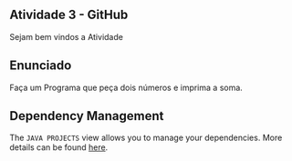 ## Atividade 3 - GitHub

Sejam bem vindos a Atividade

## Enunciado

Faça um Programa que peça dois números e imprima a soma.

## Dependency Management

The `JAVA PROJECTS` view allows you to manage your dependencies. More details can be found [here](https://github.com/microsoft/vscode-java-dependency#manage-dependencies).
